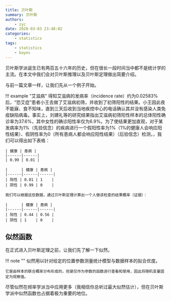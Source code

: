 ```yaml
---
title: 贝叶斯
summary: 贝叶斯
authors:
    - zyc
date: 2020-03-03 23:48:02
categories:
    - statistics
tags:
    - statistics
    - bayes
---
```


贝叶斯学派诞生已有两百五十六年的历史，但在很长一段时间当中都不是统计学的主流。在本文中我们会对贝叶斯推理以及贝叶斯定理做出简要介绍。

与前一篇文章一样，让我们先从一个例子开始。

!!! example "艾滋病"
    得知艾滋病的发病率（incidence rate）约为0.02583%后，“恐艾症”患者小王去做了艾滋病初筛，并收到了初筛阳性的结果。小王因此夜不能寐、食不知味，直到三天后收到当地疾控中心的电话确认其并没有感染人类免疫缺陷病毒。事实上，刘建礼等的研究结果指出艾滋病初筛阳性样本的总体阳性确诊率为37.6%，其中女性的确诊阳性率仅为6.9%。为了使结果更加直观，对于某发病率为1%（先验信念）的疾病进行一个假阳性率为1%（1%的健康人会响应阳性结果）、假阴性率为0（所有患病人都会响应阳性结果）（后验信念）检测，，我们可以得出如下表格：

    | 健康 | 患病 |
    |------|------|
    | 0.99 | 0.01 |

    |      | 健康 | 患病 |
    |------|------|------|
    | 阳性 | 0.01 | 1    |
    | 阴性 | 0.99 | 0    |

    我们可以根据这些数据，通过贝叶斯定理计算出一个人做该检查的结果概率（证据）：

    |      | 健康 | 患病 |
    |------|------|------|
    | 阳性 | 0.44 | 0.56 |
    | 阴性 | 1    | 0    |

## 似然函数

在正式进入贝叶斯定理之前，让我们先了解一下似然。

!!! note ""
    似然用以针对给定的位置参数测量统计模型与数据样本的拟合优度。

    它是由样本的联合概率分布形成的，但是仅作为参数的函数进行查看和使用，因此将随机变量固定为观察值。

尽管似然在频率学派当中应用更多（我相信你总听过最大似然估计），但在贝叶斯学派中似然函数也占据着极为重要的地位。
